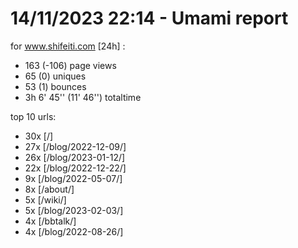 # 14/11/2023 22:14 - Umami report
for www.shifeiti.com [24h] :

 - 163 (-106) page views
 - 65 (0) uniques
 - 53 (1) bounces
 - 3h 6' 45'' (11' 46'') totaltime


top 10 urls:
 - 30x [/]
 - 27x [/blog/2022-12-09/]
 - 26x [/blog/2023-01-12/]
 - 22x [/blog/2022-12-22/]
 - 9x [/blog/2022-05-07/]
 - 8x [/about/]
 - 5x [/wiki/]
 - 5x [/blog/2023-02-03/]
 - 4x [/bbtalk/]
 - 4x [/blog/2022-08-26/]



